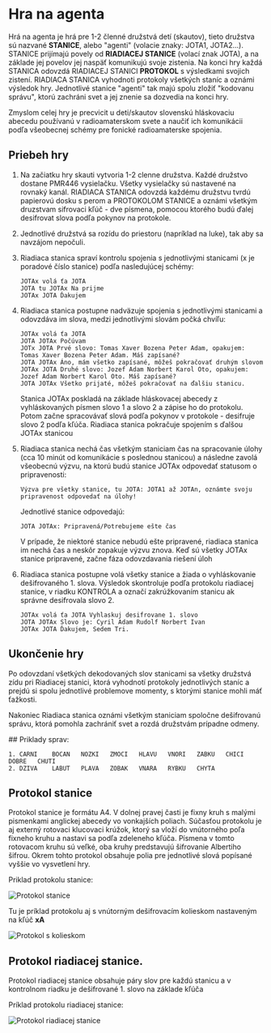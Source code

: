 # Hra na agenta

Hrá na agenta je hrá pre 1-2 členné družstvá detí (skautov), tieto družstva sú nazvané **STANICE**, alebo "agenti" (volacie znaky: JOTA1, JOTA2...). STANICE prijímajú povely od **RIADIACEJ STANICE** (volací znak JOTA), a na základe jej povelov jej naspäť komunikujú svoje zistenia. Na konci hry každá STANICA odovzdá RIADIACEJ STANICI **PROTOKOL** s výsledkami svojich zistení. RIADIACA STANICA vyhodnoti protokoly všetkých staníc a oznámi výsledok hry. Jednotlivé stanice "agenti" tak majú spolu zložiť "kodovanu správu", ktorú zachráni svet a jej znenie sa dozvedia na konci hry.

Zmyslom celej hry je precvicit u deti/skautov slovenskú hláskovaciu abecedu používanú v radioamaterskom svete a naučiť ich komunikácii podľa všeobecnej schémy pre fonické radioamaterske spojenia.

## Priebeh hry

1. Na začiatku hry skauti vytvoria 1-2 clenne družstva. Každé družstvo dostane PMR446 vysielačku. Všetky vysielačky sú nastavené na rovnaký kanál. RIADIACA STANICA odovzdá každému družstvu tvrdú papierovú dosku s perom a PROTOKOLOM STANICE a oznámi všetkým druzstvam sifrovaci kľúč - dve písmena, pomocou ktorého budú ďalej desifrovat slova podľa pokynov na protokole.  

2. Jednotlivé družstvá sa rozídu do priestoru (napríklad na luke), tak aby sa navzájom nepočuli.

3. Riadiaca stanica spraví kontrolu spojenia s jednotlivými stanicami (x je poradové číslo stanice) podľa nasledujúcej schémy:

    ```
    JOTAx volá ťa JOTA
    JOTA tu JOTAx Na prijme
    JOTAx JOTA Ďakujem
    ```
4. Riadiaca stanica postupne nadväzuje spojenia s jednotlivými stanicami a odovzdáva im slova, medzi jednotlivými slovám počká chvíľu:

    ```
    JOTAx volá ťa JOTA
    JOTA JOTAx Počúvam
    JOTx JOTA Prvé slovo: Tomas Xaver Bozena Peter Adam, opakujem: Tomas Xaver Bozena Peter Adam. Máš zapísané?
    JOTA JOTAx Áno, mám všetko zapísané, môžeš pokračovať druhým slovom
    JOTAx JOTA Druhé slovo: Jozef Adam Norbert Karol Oto, opakujem: Jozef Adam Norbert Karol Oto. Máš zapísané?
    JOTA JOTAx Všetko prijaté, môžeš pokračovať na ďalšiu stanicu.
    ```

    Stanica JOTAx poskladá na základe hláskovacej abecedy z vyhláskovaných písmen slovo 1 a slovo 2 a zápise ho do protokolu. Potom začne spracovávať slová podľa pokynov v protokole - desifruje slovo 2 podľa kľúča. Riadiaca stanica pokračuje spojením s ďalšou JOTAx stanicou

5. Riadiaca stanica nechá čas všetkým staniciam čas na spracovanie úlohy (cca 10 minút od komunikácie s poslednou stanicou) a následne zavolá všeobecnú výzvu, na ktorú budú stanice JOTAx odpovedať statusom o pripravenosti:

    ```
    Výzva pre všetky stanice, tu JOTA: JOTA1 až JOTAn, oznámte svoju pripravenost odpovedať na úlohy!
    ```
    
    Jednotlivé stanice odpovedajú:

    ```
    JOTA JOTAx: Pripravená/Potrebujeme ešte čas
    ```
    
    V prípade, že niektoré stanice nebudú ešte pripravené, riadiaca stanica im nechá čas a neskôr zopakuje výzvu znova. Keď sú všetky JOTAx stanice pripravené, začne fáza odovzdavania riešení úloh

6. Riadiaca stanica postupne volá všetky stanice a žiada o vyhláskovanie dešifrovaného 1. slova. Výsledok skontroluje podľa protokolu riadiacej stanice, v riadku KONTROLA a označí zakrúžkovaním stanicu ak správne desifrovala slovo 2.

    ```
    JOTAx volá ťa JOTA Vyhlaskuj desifrovane 1. slovo
    JOTA JOTAx Slovo je: Cyril Adam Rudolf Norbert Ivan
    JOTAx JOTA Ďakujem, Sedem Tri.
    ```


## Ukončenie hry

Po odovzdaní všetkých dekodovaných slov stanicami sa všetky družstvá zídu pri Riadiacej stanici, ktorá vyhodnotí protokoly jednotlivých staníc a prejdú si spolu jednotlivé problemove momenty, s ktorými stanice mohli máť ťažkosti.

Nakoniec Riadiaca stanica oznámi všetkým staniciam spoločne dešifrovanú správu, ktorá pomohla zachrániť svet a rozdá družstvám prípadne odmeny.

## Priklady sprav:

```
1. CARNI	BOCAN	NOZKI	ZMOCI	HLAVU	VNORI	ZABKU	CHICI	DOBRE	CHUTI
2. DZIVA    LABUT   PLAVA   ZOBAK   VNARA   RYBKU   CHYTA
```

## Protokol stanice

Protokol stanice je formátu A4. V dolnej pravej časti je fixny kruh s malými pismenkami anglickej abecedy vo vonkajších poliach. Súčasťou protokolu je aj externý rotovaci klucovaci krúžok, ktorý sa vloží do vnútorného poľa fixneho kruhu a nastavi sa podľa zdeleneho kľúča. Písmena v tomto rotovacom kruhu sú veľké, oba kruhy predstavujú šifrovanie Albertiho šifrou. Okrem tohto protokol obsahuje polia pre jednotlivé slová popísané vyššie vo vysvetlení hry. 

Priklad protokolu stanice:

![Protokol stanice](./PROTOKOL_STANICA.png)

Tu je príklad protokolu aj s vnútorným dešifrovacím kolieskom nastaveným na kľúč **xA**

![Protokol s kolieskom](./PROTOKO_S_KOLIESKOM.png)

## Protokol riadiacej stanice.

Protokol riadiacej stanice obsahuje páry slov pre každú stanicu a v kontrolnom riadku je dešifrované 1. slovo na základe kľúča

Príklad protokolu riadiacej stanice:

![Protokol riadiacej stanice](./PROTOKOL_RIADIACEJ_STANICE.png)





